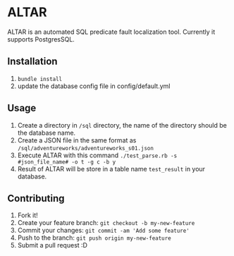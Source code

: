 # ALTAR

ALTAR is an automated SQL predicate fault localization tool.
Currently it supports PostgresSQL.

## Installation

1. `bundle install`
2. update the database config file in config/default.yml
## Usage

1. Create a directory in `/sql` directory, the name of the directory should be the database name.
2. Create a JSON file in the same format as `/sql/adventureworks/adventureworks_s01.json`
3. Execute ALTAR with this command `./test_parse.rb -s #json_file_name# -o t -g c -b y`
4. Result of ALTAR will be store in a table name `test_result` in your database.

## Contributing

1. Fork it!
2. Create your feature branch: `git checkout -b my-new-feature`
3. Commit your changes: `git commit -am 'Add some feature'`
4. Push to the branch: `git push origin my-new-feature`
5. Submit a pull request :D
